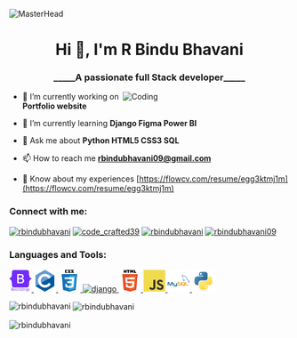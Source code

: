 ![MasterHead](https://camo.githubusercontent.com/a0a9f9e15354c2ce05d7939b2bb024e55fbb9927c540d1e44351e553a5ff2bad/68747470733a2f2f692e6962622e636f2f6246735a44517a2f363837343734373037333361326632663664363137323735363633303330333132643664373432653637363937343638373536323265363936663266353037323635366436393735366432643434363536633639373636353732373932663737363536322e676966)
<h1 align="center">Hi 👋, I'm R Bindu Bhavani</h1>

<h3 align="center">_____A passionate full Stack developer_____</h3>
<img align="right" alt="Coding" width="300" src="https://user-images.githubusercontent.com/113302094/211284885-f4291eef-88a6-48cb-a06e-28c3481a75b0.gif">

- 🔭 I’m currently working on **Portfolio website**

- 🌱 I’m currently learning **Django Figma Power BI**

- 💬 Ask me about **Python HTML5 CSS3 SQL**

- 📫 How to reach me **rbindubhavani09@gmail.com**

- 📄 Know about my experiences [https://flowcv.com/resume/egg3ktmj1m](https://flowcv.com/resume/egg3ktmj1m)
<h3 align="left">Connect with me:</h3>
<p align="left">
<a href="https://linkedin.com/in/rbindubhavani" target="blank"><img align="center" src="https://raw.githubusercontent.com/rahuldkjain/github-profile-readme-generator/master/src/images/icons/Social/linked-in-alt.svg" alt="rbindubhavani" height="30" width="40" /></a>
<a href="https://instagram.com/code_crafted39" target="blank"><img align="center" src="https://raw.githubusercontent.com/rahuldkjain/github-profile-readme-generator/master/src/images/icons/Social/instagram.svg" alt="code_crafted39" height="30" width="40" /></a>
<a href="https://dribbble.com/rbindubhavani" target="blank"><img align="center" src="https://raw.githubusercontent.com/rahuldkjain/github-profile-readme-generator/master/src/images/icons/Social/dribbble.svg" alt="rbindubhavani" height="30" width="40" /></a>
<a href="https://www.hackerrank.com/rbindubhavani09" target="blank"><img align="center" src="https://raw.githubusercontent.com/rahuldkjain/github-profile-readme-generator/master/src/images/icons/Social/hackerrank.svg" alt="rbindubhavani09" height="30" width="40" /></a>
</p>

<h3 align="left">Languages and Tools:</h3>
<p align="left"> <a href="https://getbootstrap.com" target="_blank" rel="noreferrer"> <img src="https://raw.githubusercontent.com/devicons/devicon/master/icons/bootstrap/bootstrap-plain-wordmark.svg" alt="bootstrap" width="40" height="40"/> </a> <a href="https://www.cprogramming.com/" target="_blank" rel="noreferrer"> <img src="https://raw.githubusercontent.com/devicons/devicon/master/icons/c/c-original.svg" alt="c" width="40" height="40"/> </a> <a href="https://www.w3schools.com/css/" target="_blank" rel="noreferrer"> <img src="https://raw.githubusercontent.com/devicons/devicon/master/icons/css3/css3-original-wordmark.svg" alt="css3" width="40" height="40"/> </a> <a href="https://www.djangoproject.com/" target="_blank" rel="noreferrer"> <img src="https://cdn.worldvectorlogo.com/logos/django.svg" alt="django" width="40" height="40"/> </a> <a href="https://www.w3.org/html/" target="_blank" rel="noreferrer"> <img src="https://raw.githubusercontent.com/devicons/devicon/master/icons/html5/html5-original-wordmark.svg" alt="html5" width="40" height="40"/> </a> <a href="https://developer.mozilla.org/en-US/docs/Web/JavaScript" target="_blank" rel="noreferrer"> <img src="https://raw.githubusercontent.com/devicons/devicon/master/icons/javascript/javascript-original.svg" alt="javascript" width="40" height="40"/> </a> <a href="https://www.mysql.com/" target="_blank" rel="noreferrer"> <img src="https://raw.githubusercontent.com/devicons/devicon/master/icons/mysql/mysql-original-wordmark.svg" alt="mysql" width="40" height="40"/> </a> <a href="https://www.python.org" target="_blank" rel="noreferrer"> <img src="https://raw.githubusercontent.com/devicons/devicon/master/icons/python/python-original.svg" alt="python" width="40" height="40"/> </a> </p>

<p><img align="left" src="https://github-readme-stats.vercel.app/api/top-langs?username=rbindubhavani&show_icons=true&locale=en&layout=compact" alt="rbindubhavani" /></p>

<p>&nbsp;<img align="center" src="https://github-readme-stats.vercel.app/api?username=rbindubhavani&show_icons=true&locale=en" alt="rbindubhavani" /></p>

<p><img align="center" src="https://github-readme-streak-stats.herokuapp.com/?user=rbindubhavani&" alt="rbindubhavani" /></p>
